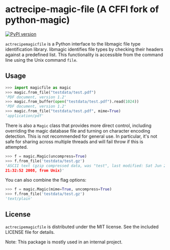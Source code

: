 # actrecipe-magic-file (A CFFI fork of python-magic)
[![PyPI version](https://badge.fury.io/py/actrecipe-magic-file.svg)](https://badge.fury.io/py/actrecipe-magic-file)

`actrecipemagicfile` is a Python interface to the libmagic file type identification library. libmagic identifies file types by checking their headers against a predefined list. This functionality is accessible from the command line using the Unix command `file`.

## Usage

```python
>>> import magicfile as magic
>>> magic.from_file("testdata/test.pdf")
'PDF document, version 1.2'
>>> magic.from_buffer(open("testdata/test.pdf").read(1024))
'PDF document, version 1.2'
>>> magic.from_file("testdata/test.pdf", mime=True)
'application/pdf'
```

There is also a `Magic` class that provides more direct control,
including overriding the magic database file and turning on character
encoding detection.  This is not recommended for general use.  In
particular, it's not safe for sharing across multiple threads and
will fail throw if this is attempted.

```python
>>> f = magic.Magic(uncompress=True)
>>> f.from_file('testdata/test.gz')
'ASCII text (gzip compressed data, was "test", last modified: Sat Jun 28
21:32:52 2008, from Unix)'
```

You can also combine the flag options:

```python
>>> f = magic.Magic(mime=True, uncompress=True)
>>> f.from_file('testdata/test.gz')
'text/plain'
```

## License

`actrecipemagicfile` is distributed under the MIT license.  See the included
LICENSE file for details.

Note: This package is mostly used in an internal project.